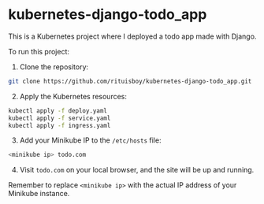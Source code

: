 


# kubernetes-django-todo_app

This is a Kubernetes project where I deployed a todo app made with Django.

To run this project:

1. Clone the repository:

```bash
git clone https://github.com/rituisboy/kubernetes-django-todo_app.git
```

2. Apply the Kubernetes resources:

```bash
kubectl apply -f deploy.yaml
kubectl apply -f service.yaml
kubectl apply -f ingress.yaml
```

3. Add your Minikube IP to the `/etc/hosts` file:

```bash
<minikube ip> todo.com
```

4. Visit `todo.com` on your local browser, and the site will be up and running.


Remember to replace `<minikube ip>` with the actual IP address of your Minikube instance.

